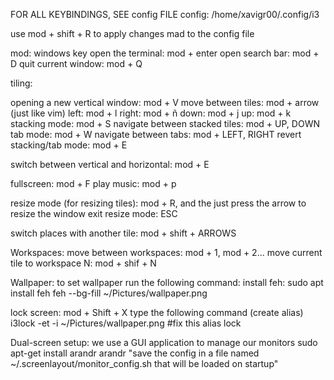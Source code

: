 FOR ALL KEYBINDINGS, SEE config FILE
config: /home/xavigr00/.config/i3

use mod + shift + R to apply changes mad to the config file

mod: windows key
open the terminal: mod + enter
open search bar: mod + D
quit current window: mod + Q

tiling: 

opening a new vertical window: mod + V
move between tiles: mod + arrow (just like vim)
    left: mod + l
    right: mod + ñ
    down: mod + j
    up: mod + k 
stacking mode: mod + S
navigate between stacked tiles: mod + UP, DOWN
tab mode: mod + W
navigate between tabs: mod + LEFT, RIGHT
revert stacking/tab mode: mod + E

switch between vertical and horizontal: mod + E

fullscreen: mod + F
play music: mod + p

resize mode (for resizing tiles):
mod + R, and the just press the arrow to resize the window
exit resize mode: ESC

switch places with another tile: mod + shift + ARROWS

Workspaces:
move between workspaces: mod + 1, mod + 2...
move current tile to workspace N: mod + shif + N

Wallpaper:
to set wallpaper run the following command:
install feh: sudo apt install feh
feh --bg-fill ~/Pictures/wallpaper.png

lock screen: 
mod + Shift + X
type the following command (create alias)
i3lock -et -i ~/Pictures/wallpaper.png #fix this
alias lock

Dual-screen setup: 
we use a GUI application to manage our monitors
sudo apt-get install arandr
arandr
"save the config in a file named ~/.screenlayout/monitor_config.sh that will be loaded on startup"
